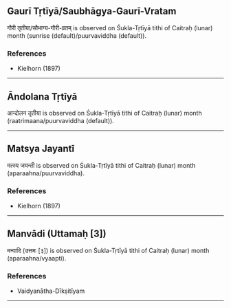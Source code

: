 ## Gaurī Tṛtīyā/Saubhāgya-Gaurī-Vratam
गौरी तृतीया/सौभाग्य-गौरी-व्रतम् is observed on Śukla-Tṛtīyā tithi of Caitraḥ (lunar) month (sunrise (default)/puurvaviddha (default)).


### References
* Kielhorn (1897)


---
## Āndolana Tṛtīyā
आन्दोलन तृतीया is observed on Śukla-Tṛtīyā tithi of Caitraḥ (lunar) month (raatrimaana/puurvaviddha (default)).



---
## Matsya Jayantī
मत्स्य जयन्ती is observed on Śukla-Tṛtīyā tithi of Caitraḥ (lunar) month (aparaahna/puurvaviddha).


### References
* Kielhorn (1897)


---
## Manvādi (Uttamaḥ [3])
मन्वादि (उत्तमः [३]) is observed on Śukla-Tṛtīyā tithi of Caitraḥ (lunar) month (aparaahna/vyaapti).


### References
* Vaidyanātha-Dīkṣitīyam


---
